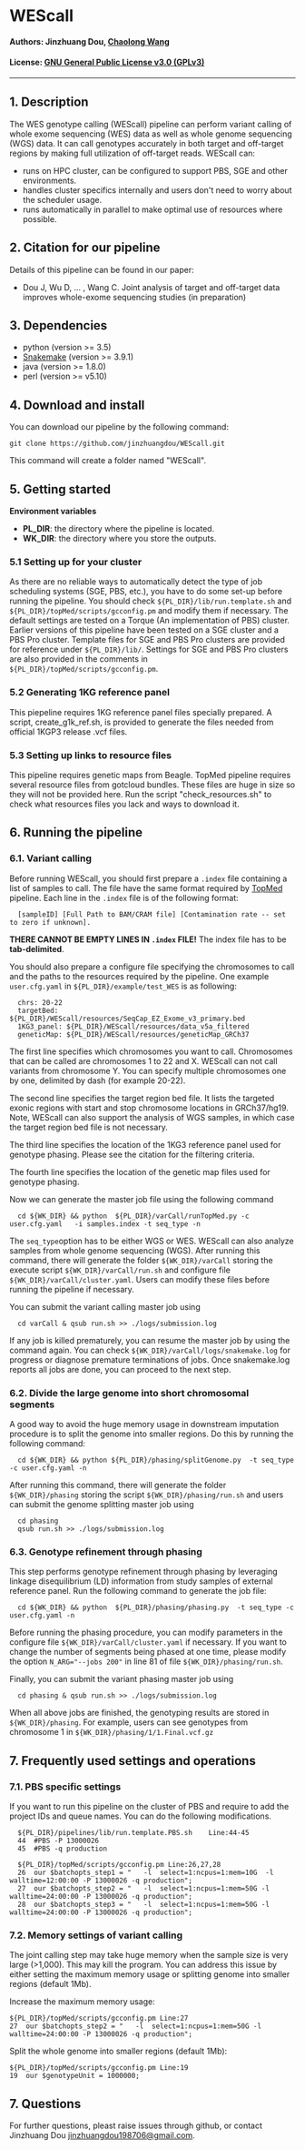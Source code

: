 # WEScall

#### Authors: Jinzhuang Dou, [Chaolong Wang](http://chaolongwang.github.io)

#### License: [GNU General Public License v3.0 (GPLv3)](https://www.gnu.org/licenses/gpl-3.0.en.html)
---

## 1. Description

The WES genotype calling (WEScall) pipeline can perform variant calling of whole exome sequencing (WES) data as well as whole genome sequencing (WGS) data. It can call genotypes accurately in both target and off-target regions by making full utilization of off-target reads. 
WEScall can: 
* runs on HPC cluster, can be configured to support PBS, SGE and other environments.
* handles cluster specifics internally and users don't need to worry about the scheduler usage.
* runs automatically in parallel to make optimal use of resources where possible. 

## 2. Citation for our pipeline 

Details of this pipeline can be found in our paper:  
* Dou J, Wu D, ... , Wang C. Joint analysis of target and off-target data improves whole-exome sequencing studies (in preparation)

## 3. Dependencies
* python (version >= 3.5)
* [Snakemake](https://snakemake.readthedocs.io/en/stable/) (version >= 3.9.1)
* java (version >= 1.8.0)
* perl (version >= v5.10)

## 4. Download and install

You can download our pipeline by the following command:

`git clone https://github.com/jinzhuangdou/WEScall.git` 

This command will create a folder named "WEScall". 

## 5. Getting started 

**Environment variables**
* **PL_DIR**: the directory where the pipeline is located. 
* **WK_DIR**: the directory where you store the outputs.

### 5.1 Setting up for your cluster

As there are no reliable ways to automatically detect the type of job scheduling systems (SGE, PBS, etc.), you have to do some set-up before running the pipeline. You should check `${PL_DIR}/lib/run.template.sh` and `${PL_DIR}/topMed/scripts/gcconfig.pm` and modify them if necessary. The default settings are tested on a Torque (An implementation of PBS) cluster. Earlier versions of this pipeline have been tested on a SGE cluster and a PBS Pro cluster. Template files for SGE and PBS Pro clusters are provided for reference under `${PL_DIR}/lib/`. Settings for SGE and PBS Pro clusters are also provided in the comments in `${PL_DIR}/topMed/scripts/gcconfig.pm`.

### 5.2 Generating 1KG reference panel

This piepeline requires 1KG reference panel files specially prepared. A script, create_g1k_ref.sh, is provided to generate the files needed from official 1KGP3 release .vcf files.

### 5.3 Setting up links to resource files

This pipeline requires genetic maps from Beagle. TopMed pipeline requires several resource files from gotcloud bundles. These files are huge in size so they will not be provided here. Run the script "check_resources.sh" to check what resources files you lack and ways to download it.

## 6. Running the pipeline

### 6.1. Variant calling 
Before running WEScall, you should first prepare a `.index` file containing a list of samples to call. The file have the same format required by [TopMed](https://github.com/statgen/topmed_freeze3_calling) pipeline.
Each line in the `.index` file is of the following format:
```
  [sampleID] [Full Path to BAM/CRAM file] [Contamination rate -- set to zero if unknown].
``` 
**THERE CANNOT BE EMPTY LINES IN `.index` FILE!**
The index file has to be **tab-delimited**. 

You should also prepare a configure file specifying the chromosomes to call and the paths to the resources required by the pipeline. One example `user.cfg.yaml` in `${PL_DIR}/example/test_WES` is as following: 

```
  chrs: 20-22   
  targetBed:  ${PL_DIR}/WEScall/resources/SeqCap_EZ_Exome_v3_primary.bed
  1KG3_panel: ${PL_DIR}/WEScall/resources/data_v5a_filtered
  geneticMap: ${PL_DIR}/WEScall/resources/geneticMap_GRCh37
``` 
The first line specifies which chromosomes you want to call. Chromosomes that can be called are chromosomes 1 to 22 and X. WEScall can not call variants from chromosome Y. You can specify multiple chromosomes one by one, delimited by dash (for example 20-22). 

The second line specifies the target region bed file. It lists the targeted exonic regions with start and stop chromosome locations in GRCh37/hg19. Note, WEScall can also support the analysis of WGS samples, in which case the target region bed file is not necessary. 

The third line specifies the location of the 1KG3 reference panel used for genotype phasing. Please see the citation for the filtering criteria.

The fourth line specifies the location of the genetic map files used for genotype phasing. 

Now we can generate the master job file using the following command

```
  cd ${WK_DIR} && python  ${PL_DIR}/varCall/runTopMed.py -c  user.cfg.yaml   -i samples.index -t seq_type -n 
``` 
The `seq_type`option has to be either WGS or WES. WEScall can also analyze samples from whole genome sequencing (WGS). After running this command, there will generate the folder `${WK_DIR}/varCall` storing the execute script `${WK_DIR}/varCall/run.sh` and configure file `${WK_DIR}/varCall/cluster.yaml`. Users can modify these files before running the pipeline if necessary. 

You can submit the variant calling master job using
```
  cd varCall & qsub run.sh >> ./logs/submission.log  
``` 
If any job is killed prematurely, you can resume the master job by using the command again. You can check `${WK_DIR}/varCall/logs/snakemake.log` for progress or diagnose premature terminations of jobs. Once snakemake.log reports all jobs are done, you can proceed to the next step.

### 6.2. Divide the large genome into short chromosomal segments 

A good way to avoid the huge memory usage in downstream imputation procedure is to split the genome into smaller regions. Do this by 
running the following command:
```
  cd ${WK_DIR} && python ${PL_DIR}/phasing/splitGenome.py  -t seq_type -c user.cfg.yaml -n  
``` 
After running this command, there will generate the folder `${WK_DIR}/phasing` storing the script `${WK_DIR}/phasing/run.sh` and users can submit the genome splitting master job using
```
  cd phasing
  qsub run.sh >> ./logs/submission.log
```

### 6.3. Genotype refinement through phasing

This step performs genotype refinement through phasing by leveraging linkage disequilibrium (LD) information from study samples of external reference panel. Run the following command to generate the job file: 
```
  cd ${WK_DIR} && python  ${PL_DIR}/phasing/phasing.py  -t seq_type -c user.cfg.yaml -n
```
Before running the phasing procedure, you can modify parameters in the configure file `${WK_DIR}/varCall/cluster.yaml` if necessary. If you want to change the number of segments being phased at one time, please modify the option `N_ARG="--jobs 200"` in line 81 of file `${WK_DIR}/phasing/run.sh`. 

Finally, you can submit the variant phasing master job using
```
  cd phasing & qsub run.sh >> ./logs/submission.log
```
When all above jobs are finished, the genotyping results are stored in `${WK_DIR}/phasing`. For example, users can see genotypes from chromosome 1 in `${WK_DIR}/phasing/1/1.Final.vcf.gz` 

## 7. Frequently used settings and operations

### 7.1. PBS specific settings
If you want to run this pipeline on the cluster of PBS and require to add the project IDs and queue names. You can do the following modifications.
```
  ${PL_DIR}/pipelines/lib/run.template.PBS.sh    Line:44-45
  44  #PBS -P 13000026
  45  #PBS -q production

  ${PL_DIR}/topMed/scripts/gcconfig.pm Line:26,27,28
  26  our $batchopts_step1 = "   -l  select=1:ncpus=1:mem=10G  -l walltime=12:00:00 -P 13000026 -q production";
  27  our $batchopts_step2 = "   -l  select=1:ncpus=1:mem=50G -l walltime=24:00:00 -P 13000026 -q production";
  28  our $batchopts_step3 = "   -l  select=1:ncpus=1:mem=50G -l walltime=24:00:00 -P 13000026 -q production";
```
### 7.2. Memory settings of variant calling
The joint calling step may take huge memory when the sample size is very large (>1,000). This may kill the program. You can address this issue by either setting the maximum memory usage or splitting genome into smaller regions (default 1Mb).

Increase the maximum memory usage:
```
${PL_DIR}/topMed/scripts/gcconfig.pm Line:27
27  our $batchopts_step2 = "   -l  select=1:ncpus=1:mem=50G -l walltime=24:00:00 -P 13000026 -q production";
```
Split the whole genome into smaller regions (default 1Mb): 
```
${PL_DIR}/topMed/scripts/gcconfig.pm Line:19
19  our $genotypeUnit = 1000000;
```
## 7. Questions
For further questions, pleast raise issues through github, or contact Jinzhuang Dou <jinzhuangdou198706@gmail.com>.
